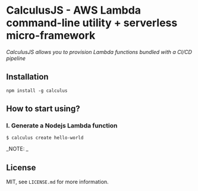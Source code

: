 # CalculusJS - AWS Lambda command-line utility + serverless micro-framework

_CalculusJS allows you to provision Lambda functions bundled with a CI/CD pipeline_


## Installation

```
npm install -g calculus
```

## How to start using?

### I. Generate a Nodejs Lambda function

<!-- Code snippet title -->
```
$ calculus create hello-world
```
_NOTE: _

## License

MIT, see `LICENSE.md` for more information.
